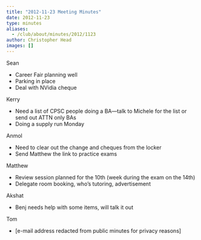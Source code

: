 ```yaml
---
title: "2012-11-23 Meeting Minutes"
date: 2012-11-23
type: minutes
aliases:
  - /club/about/minutes/2012/1123
author: Christopher Head
images: []
---
```


Sean

*   Career Fair planning well
*   Parking in place
*   Deal with NVidia cheque

Kerry

*   Need a list of CPSC people doing a BA—talk to Michele for the list or send out ATTN only BAs
*   Doing a supply run Monday

Anmol

*   Need to clear out the change and cheques from the locker
*   Send Matthew the link to practice exams

Matthew

*   Review session planned for the 10th (week during the exam on the 14th)
*   Delegate room booking, who’s tutoring, advertisement

Akshat

*   Benj needs help with some items, will talk it out

Tom

*   \[e-mail address redacted from public minutes for privacy reasons\]
